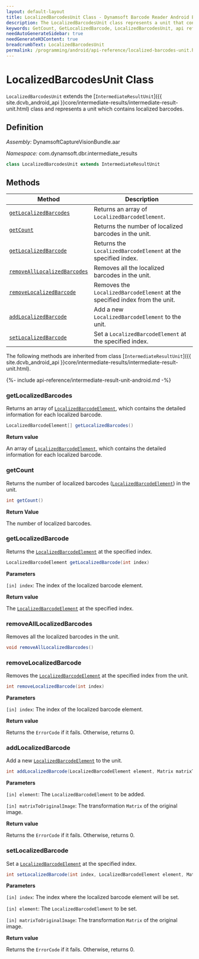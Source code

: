 ```yaml
---
layout: default-layout
title: LocalizedBarcodesUnit Class - Dynamsoft Barcode Reader Android Edition
description: The LocalizedBarcodesUnit class represents a unit that contains localized barcodes unit. It inherits from the IntermediateResultUnit class.
keywords: GetCount, GetLocalizedBarcode, LocalizedBarcodesUnit, api reference
needAutoGenerateSidebar: true
needGenerateH3Content: true
breadcrumbText: LocalizedBarcodesUnit
permalink: /programming/android/api-reference/localized-barcodes-unit.html
---
```


# LocalizedBarcodesUnit Class

`LocalizedBarcodesUnit` extends the [`IntermediateResultUnit`]({{ site.dcvb_android_api }}core/intermediate-results/intermediate-result-unit.html) class and represents a unit which contains localized barcodes.

## Definition

*Assembly:* DynamsoftCaptureVisionBundle.aar

*Namespace:* com.dynamsoft.dbr.intermediate_results

```java
class LocalizedBarcodesUnit extends IntermediateResultUnit
```

## Methods

| Method | Description |
|--------|-------------|
| [`getLocalizedBarcodes`](#getlocalizedbarcodes) | Returns an array of `LocalizedBarcodeElement`. |
| [`getCount`](#getcount) | Returns the number of localized barcodes in the unit. |
| [`getLocalizedBarcode`](#getlocalizedbarcode) | Returns the `LocalizedBarcodeElement` at the specified index. |
| [`removeAllLocalizedBarcodes`](#removealllocalizedbarcodes) | Removes all the localized barcodes in the unit. |
| [`removeLocalizedBarcode`](#removelocalizedbarcode) | Removes the `LocalizedBarcodeElement` at the specified index from the unit. |
| [`addLocalizedBarcode`](#addlocalizedbarcode) | Add a new `LocalizedBarcodeElement` to the unit. |
| [`setLocalizedBarcode`](#setlocalizedbarcode) | Set a `LocalizedBarcodeElement` at the specified index. |

The following methods are inherited from class [`IntermediateResultUnit`]({{ site.dcvb_android_api }}core/intermediate-results/intermediate-result-unit.html).

{%- include api-reference/intermediate-result-unit-android.md -%}

### getLocalizedBarcodes

Returns an array of [`LocalizedBarcodeElement`](localized-barcode-element.md), which contains the detailed information for each localized barcode.

```java
LocalizedBarcodeElement[] getLocalizedBarcodes()
```

**Return value**

An array of [`LocalizedBarcodeElement`](localized-barcode-element.md), which contains the detailed information for each localized barcode.

### getCount

Returns the number of localized barcodes ([`LocalizedBarcodeElement`](localized-barcode-element.md)) in the unit.

```java
int getCount()
```

**Return Value**

The number of localized barcodes.

### getLocalizedBarcode

Returns the [`LocalizedBarcodeElement`](localized-barcode-element.md) at the specified index.

```java
LocalizedBarcodeElement getLocalizedBarcode(int index)
```

**Parameters**

`[in] index`: The index of the localized barcode element.

**Return value**

The [`LocalizedBarcodeElement`](localized-barcode-element.md) at the specified index.

### removeAllLocalizedBarcodes

Removes all the localized barcodes in the unit.

```java
void removeAllLocalizedBarcodes()
```

### removeLocalizedBarcode

Removes the [`LocalizedBarcodeElement`](localized-barcode-element.md) at the specified index from the unit.

```java
int removeLocalizedBarcode(int index)
```

**Parameters**

`[in] index`: The index of the localized barcode element.

**Return value**

Returns the `ErrorCode` if it fails. Otherwise, returns 0.

### addLocalizedBarcode

Add a new [`LocalizedBarcodeElement`](localized-barcode-element.md) to the unit.

```java
int addLocalizedBarcode(LocalizedBarcodeElement element, Matrix matrixToOriginalImage)
```

**Parameters**

`[in] element`: The `LocalizedBarcodeElement` to be added.

`[in] matrixToOriginalImage`: The transformation `Matrix` of the original image.

**Return value**

Returns the `ErrorCode` if it fails. Otherwise, returns 0.

### setLocalizedBarcode

Set a [`LocalizedBarcodeElement`](localized-barcode-element.md) at the specified index.

```java
int setLocalizedBarcode(int index, LocalizedBarcodeElement element, Matrix matrixToOriginalImage)
```

**Parameters**

`[in] index`: The index where the localized barcode element will be set.

`[in] element`: The `LocalizedBarcodeElement` to be set.

`[in] matrixToOriginalImage`: The transformation `Matrix` of the original image.

**Return value**

Returns the `ErrorCode` if it fails. Otherwise, returns 0.
